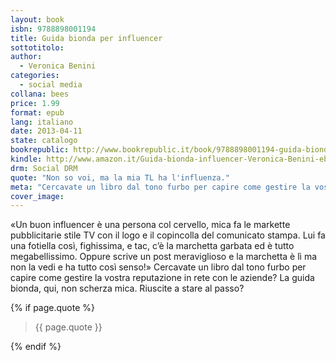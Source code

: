 ```yaml
---
layout: book
isbn: 9788898001194
title: Guida bionda per influencer
sottotitolo:
author: 
  - Veronica Benini
categories:
  - social media
collana: bees
price: 1.99
format: epub
lang: italiano
date: 2013-04-11
state: catalogo
bookrepublic: http://www.bookrepublic.it/book/9788898001194-guida-bionda-per-influencer/
kindle: http://www.amazon.it/Guida-bionda-influencer-Veronica-Benini-ebook/dp/B00CBI0QUI/
drm: Social DRM
quote: "Non so voi, ma la mia TL ha l'influenza."
meta: "Cercavate un libro dal tono furbo per capire come gestire la vostra reputazione in rete con le aziende? La guida bionda, qui, non scherza mica. Riuscite a stare al passo?"
cover_image:
---
```

«Un buon influencer è una persona col cervello, mica fa le markette pubblicitarie stile TV con il logo e il copincolla del comunicato stampa. Lui fa una fotiella così, fighissima, e tac, c’è la marchetta garbata ed è tutto megabellissimo. Oppure scrive un post meraviglioso e la marchetta è lì ma non la vedi e ha tutto così senso!» Cercavate un libro dal tono furbo per capire come gestire la vostra reputazione in rete con le aziende? La guida bionda, qui, non scherza mica. Riuscite a stare al passo?

{% if page.quote %}
<blockquote>
    {{ page.quote }}
</blockquote>
{% endif %}